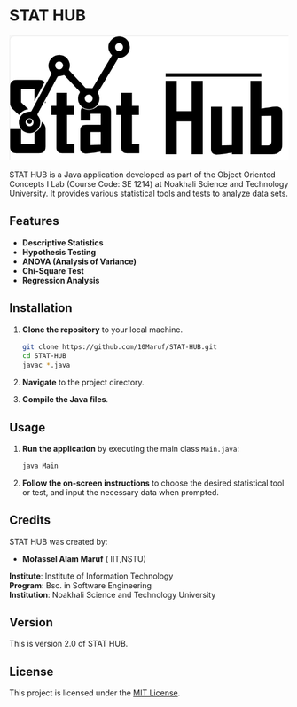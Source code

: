 # STAT HUB

![STAT HUB Logo](logo.png)

STAT HUB is a Java application developed as part of the Object Oriented Concepts I Lab (Course Code: SE 1214) at Noakhali Science and Technology University. It provides various statistical tools and tests to analyze data sets.

## Features

- **Descriptive Statistics** 
- **Hypothesis Testing**
- **ANOVA (Analysis of Variance)**
- **Chi-Square Test**
- **Regression Analysis**

## Installation

1. **Clone the repository** to your local machine.
   ```bash
   git clone https://github.com/10Maruf/STAT-HUB.git
   cd STAT-HUB
   javac *.java

2. **Navigate** to the project directory.

3. **Compile the Java files**.


## Usage

1. **Run the application** by executing the main class `Main.java`:
   ```bash
   java Main

2. **Follow the on-screen instructions** to choose the desired statistical tool or test, and input the necessary data when prompted.

## Credits

STAT HUB was created by:

- **Mofassel Alam Maruf** ( IIT,NSTU)

**Institute**: Institute of Information Technology  
**Program**: Bsc. in Software Engineering  
**Institution**: Noakhali Science and Technology University  

## Version
This is version 2.0 of STAT HUB. 

## License

This project is licensed under the [MIT License](https://github.com/10Maruf/STAT-HUB/blob/main/LICENSE).
